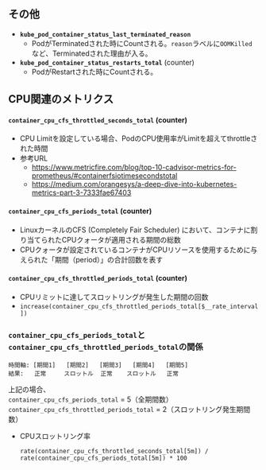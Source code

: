 ## その他
- **`kube_pod_container_status_last_terminated_reason`**
  - PodがTerminatedされた時にCountされる。`reason`ラベルに`OOMKilled`など、Terminatedされた理由が入る。
- **`kube_pod_container_status_restarts_total`** (counter)
  - PodがRestartされた時にCountされる。

## CPU関連のメトリクス
#### **`container_cpu_cfs_throttled_seconds_total`** (counter)
- CPU Limitを設定している場合、PodのCPU使用率がLimitを超えてthrottleされた時間
- 参考URL
  - https://www.metricfire.com/blog/top-10-cadvisor-metrics-for-prometheus/#containerfsiotimesecondstotal
  - https://medium.com/orangesys/a-deep-dive-into-kubernetes-metrics-part-3-7333fae67403

#### **`container_cpu_cfs_periods_total`** (counter)
- LinuxカーネルのCFS (Completely Fair Scheduler) において、コンテナに割り当てられたCPUクォータが適用される期間の総数
- CPUクォータが設定されているコンテナがCPUリソースを使用するために与えられた「期間（period）」の合計回数を表す

#### **`container_cpu_cfs_throttled_periods_total`** (counter)
- CPUリミットに達してスロットリングが発生した期間の回数
- `increase(container_cpu_cfs_throttled_periods_total[$__rate_interval])`

### `container_cpu_cfs_periods_total`と`container_cpu_cfs_throttled_periods_total`の関係  
```
時間軸: [期間1]   [期間2]   [期間3]   [期間4]   [期間5]
結果:   正常     スロットル  正常    スロットル   正常
```
上記の場合、  
`container_cpu_cfs_periods_total` = 5（全期間数）  
`container_cpu_cfs_throttled_periods_total` = 2（スロットリング発生期間数）

- CPUスロットリング率  
  ```
  rate(container_cpu_cfs_throttled_seconds_total[5m]) / rate(container_cpu_cfs_periods_total[5m]) * 100
  ```